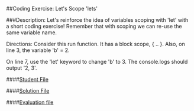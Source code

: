 ##Coding Exercise: Let's Scope 'lets'

###Description:
Let's reinforce the idea of variables scoping with 'let' with a short coding exercise! Remember that with scoping we can re-use the same variable name.

Directions:
Consider this run function. It has a block scope, { .. }. Also, on line 3, the variable 'b' = 2.​

On line 7, use the 'let' keyword to change 'b' to 3. The console.logs should output '2, 3'.


####[Student File](./student.js)

####[Solution File](./solution.js)

####[Evaluation file](./evaluate.js)
